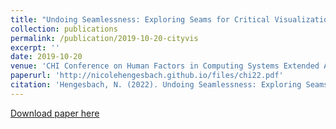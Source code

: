 ```yaml
---
title: "Undoing Seamlessness: Exploring Seams for Critical Visualization."
collection: publications
permalink: /publication/2019-10-20-cityvis
excerpt: ''
date: 2019-10-20
venue: 'CHI Conference on Human Factors in Computing Systems Extended Abstracts'
paperurl: 'http://nicolehengesbach.github.io/files/chi22.pdf'
citation: 'Hengesbach, N. (2022). Undoing Seamlessness: Exploring Seams for Critical Visualization. CHI Conference on Human Factors in Computing Systems Extended Abstracts, 2022, New Orleans, LA, USA. https://doi.org/10.1145/3491101.3519703.'
---
```


[Download paper here](http://nicolehengesbach.github.io/files/chi22.pdf)
